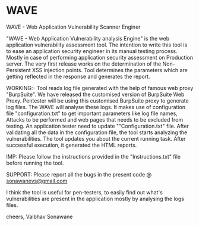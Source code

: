 # WAVE
WAVE - Web Application Vulnerability Scanner Enginer

"WAVE - Web Application Vulnerability analysis Engine" is the web application vulnerability assessment tool. The intention to write this tool is to ease an application security engineer in its manual testing process. Mostly in case of performing application security assessment on Production server. The very first release works on the determination of the Non-Persistent XSS injection points. Tool determines the parameters which are getting reflected in the response and generates the report.


WORKING:-
Tool reads log file generated with the help of famous web proxy "BurpSuite". We have released the customised version of BurpSuite Web Proxy. Pentester will be using this customised BurpSuite proxy to generate log files. The WAVE will analyse these logs. It makes use of configuration file "configuration.txt" to get important parameters like log file names, Attacks to be performed and web pages that needs to be excluded from testing. An application tester need to update ""Configuration.txt" file. After validating all the data in the configuration file, the tool starts analyzing the vulnerabilities. The tool updates you about the current running task. After successful execution, it generated the HTML reports.


IMP: Please follow the instructions provided in the "Instructions.txt" file before running the tool.


SUPPORT:
Please report all the bugs in the present code @ sonawanevs@gmail.com


I think the tool is useful for pen-testers, to easily find out what's vulnerabilities are present in the application mostly by analysing the logs files.

cheers,
Vaibhav Sonawane
